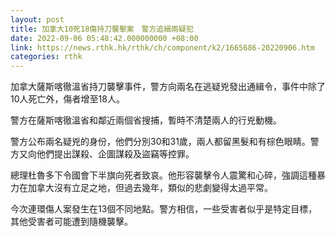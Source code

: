 ```yaml
---
layout: post
title: 加拿大10死18傷持刀襲擊案　警方追緝兩疑犯
date: 2022-09-06 05:48:42.000000000 +08:00
link: https://news.rthk.hk/rthk/ch/component/k2/1665686-20220906.htm
categories: rthk
---
```


加拿大薩斯喀徹溫省持刀襲擊事件，警方向兩名在逃疑兇發出通緝令，事件中除了10人死亡外，傷者增至18人。

警方在薩斯喀徹溫省和鄰近兩個省搜捕，暫時不清楚兩人的行兇動機。

警方公布兩名疑兇的身份，他們分別30和31歲，兩人都留黑髮和有棕色眼睛。警方又向他們提出謀殺、企圖謀殺及盜竊等控罪。

總理杜魯多下令國會下半旗向死者致哀。他形容襲擊令人震驚和心碎，強調這種暴力在加拿大沒有立足之地，但過去幾年，類似的悲劇變得太過平常。

今次連環傷人案發生在13個不同地點。警方相信，一些受害者似乎是特定目標，其他受害者可能遭到隨機襲擊。
